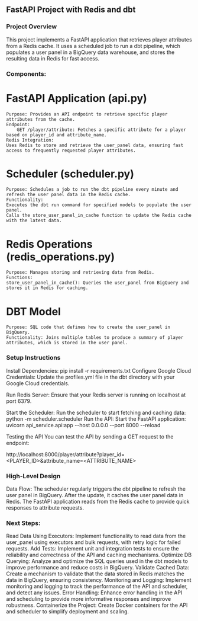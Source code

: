 ## FastAPI Project with Redis and dbt

### Project Overview
This project implements a FastAPI application that retrieves player attributes from a Redis cache. 
It uses a scheduled job to run a dbt pipeline, which populates a user panel in a BigQuery data warehouse, and stores the resulting data in Redis for fast access.
 
### Components:

# FastAPI Application (api.py)
    Purpose: Provides an API endpoint to retrieve specific player attributes from the cache.
    Endpoint:
        GET /player/attribute: Fetches a specific attribute for a player based on player_id and attribute_name.
    Redis Integration:
    Uses Redis to store and retrieve the user_panel data, ensuring fast access to frequently requested player attributes.
# Scheduler (scheduler.py)
    Purpose: Schedules a job to run the dbt pipeline every minute and refresh the user panel data in the Redis cache.
    Functionality:
    Executes the dbt run command for specified models to populate the user panel.
    Calls the store_user_panel_in_cache function to update the Redis cache with the latest data.
# Redis Operations (redis_operations.py)
    Purpose: Manages storing and retrieving data from Redis.
    Functions:
    store_user_panel_in_cache(): Queries the user_panel from BigQuery and stores it in Redis for caching.
# DBT Model 
    Purpose: SQL code that defines how to create the user_panel in BigQuery.
    Functionality: Joins multiple tables to produce a summary of player attributes, which is stored in the user panel.

### Setup Instructions
Install Dependencies:
    pip install -r requirements.txt
Configure Google Cloud Credentials: 
Update the profiles.yml file in the dbt directory with your Google Cloud credentials.

Run Redis Server: Ensure that your Redis server is running on localhost at port 6379.

Start the Scheduler: Run the scheduler to start fetching and caching data:
python -m scheduler.scheduler
Run the API: Start the FastAPI application:
    uvicorn api_service.api:app --host 0.0.0.0 --port 8000 --reload

Testing the API
You can test the API by sending a GET request to the endpoint:

http://localhost:8000/player/attribute?player_id=<PLAYER_ID>&attribute_name=<ATTRIBUTE_NAME>

### High-Level Design

Data Flow: The scheduler regularly triggers the dbt pipeline to refresh the user panel in BigQuery. After the update, it caches the user panel data in Redis. The FastAPI application reads from the Redis cache to provide quick responses to attribute requests.

### Next Steps:
Read Data Using Executors: Implement functionality to read data from the user_panel using executors and bulk requests, with retry logic for failed requests.
Add Tests: Implement unit and integration tests to ensure the reliability and correctness of the API and caching mechanisms.
Optimize DB Querying: Analyze and optimize the SQL queries used in the dbt models to improve performance and reduce costs in BigQuery.
Validate Cached Data: Create a mechanism to validate that the data stored in Redis matches the data in BigQuery, ensuring consistency.
Monitoring and Logging: Implement monitoring and logging to track the performance of the API and scheduler, and detect any issues.
Error Handling: Enhance error handling in the API and scheduling to provide more informative responses and improve robustness.
Containerize the Project: Create Docker containers for the API and scheduler to simplify deployment and scaling.